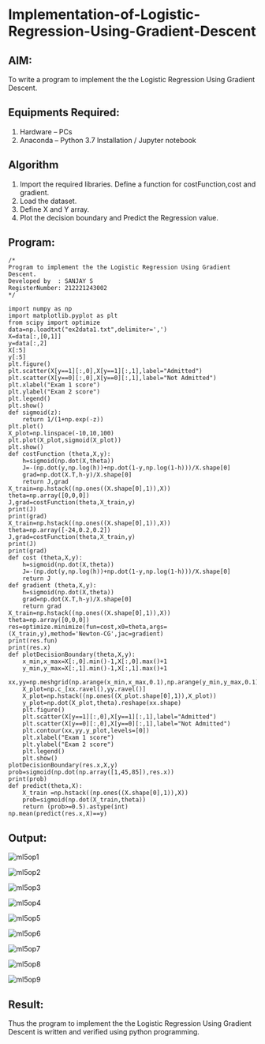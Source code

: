 # Implementation-of-Logistic-Regression-Using-Gradient-Descent

## AIM:
To write a program to implement the the Logistic Regression Using Gradient Descent.

## Equipments Required:
1. Hardware – PCs
2. Anaconda – Python 3.7 Installation / Jupyter notebook

## Algorithm
1. Import the required libraries. Define a function for costFunction,cost and gradient.
2. Load the dataset.
3. Define X and Y array.
4. Plot the decision boundary and Predict the Regression value.


## Program:
```
/*
Program to implement the the Logistic Regression Using Gradient Descent.
Developed by  : SANJAY S
RegisterNumber: 212221243002
*/

import numpy as np
import matplotlib.pyplot as plt
from scipy import optimize
data=np.loadtxt("ex2data1.txt",delimiter=',')
X=data[:,[0,1]]
y=data[:,2]
X[:5]
y[:5]
plt.figure()
plt.scatter(X[y==1][:,0],X[y==1][:,1],label="Admitted")
plt.scatter(X[y==0][:,0],X[y==0][:,1],label="Not Admitted")
plt.xlabel("Exam 1 score")
plt.ylabel("Exam 2 score")
plt.legend()
plt.show()
def sigmoid(z):
    return 1/(1+np.exp(-z))
plt.plot()
X_plot=np.linspace(-10,10,100)
plt.plot(X_plot,sigmoid(X_plot))
plt.show()
def costFunction (theta,X,y):
    h=sigmoid(np.dot(X,theta))
    J=-(np.dot(y,np.log(h))+np.dot(1-y,np.log(1-h)))/X.shape[0]
    grad=np.dot(X.T,h-y)/X.shape[0]
    return J,grad
X_train=np.hstack((np.ones((X.shape[0],1)),X))
theta=np.array([0,0,0])
J,grad=costFunction(theta,X_train,y)
print(J)
print(grad)
X_train=np.hstack((np.ones((X.shape[0],1)),X))
theta=np.array([-24,0.2,0.2])
J,grad=costFunction(theta,X_train,y)
print(J)
print(grad)
def cost (theta,X,y):
    h=sigmoid(np.dot(X,theta))
    J=-(np.dot(y,np.log(h))+np.dot(1-y,np.log(1-h)))/X.shape[0]
    return J
def gradient (theta,X,y):
    h=sigmoid(np.dot(X,theta))
    grad=np.dot(X.T,h-y)/X.shape[0]
    return grad
X_train=np.hstack((np.ones((X.shape[0],1)),X))
theta=np.array([0,0,0])
res=optimize.minimize(fun=cost,x0=theta,args=(X_train,y),method='Newton-CG',jac=gradient)
print(res.fun)
print(res.x)
def plotDecisionBoundary(theta,X,y):
    x_min,x_max=X[:,0].min()-1,X[:,0].max()+1
    y_min,y_max=X[:,1].min()-1,X[:,1].max()+1
    xx,yy=np.meshgrid(np.arange(x_min,x_max,0.1),np.arange(y_min,y_max,0.1))
    X_plot=np.c_[xx.ravel(),yy.ravel()]
    X_plot=np.hstack((np.ones((X_plot.shape[0],1)),X_plot))
    y_plot=np.dot(X_plot,theta).reshape(xx.shape)
    plt.figure()
    plt.scatter(X[y==1][:,0],X[y==1][:,1],label="Admitted")
    plt.scatter(X[y==0][:,0],X[y==0][:,1],label="Not Admitted")
    plt.contour(xx,yy,y_plot,levels=[0])
    plt.xlabel("Exam 1 score")
    plt.ylabel("Exam 2 score")
    plt.legend()
    plt.show()
plotDecisionBoundary(res.x,X,y)
prob=sigmoid(np.dot(np.array([1,45,85]),res.x))
print(prob)
def predict(theta,X):
    X_train =np.hstack((np.ones((X.shape[0],1)),X))
    prob=sigmoid(np.dot(X_train,theta))
    return (prob>=0.5).astype(int)
np.mean(predict(res.x,X)==y)
```

## Output:

![ml5op1](https://user-images.githubusercontent.com/115128955/201039373-0cacd51a-bb75-4e4c-9d31-a65c144f5b2d.png)

![ml5op2](https://user-images.githubusercontent.com/115128955/201039414-8b2c1dfc-46a7-431f-adbd-4dfcd48ae068.png)

![ml5op3](https://user-images.githubusercontent.com/115128955/201039476-03232ab3-c583-42b8-ad09-fdd498d5f461.png)

![ml5op4](https://user-images.githubusercontent.com/115128955/201039518-5ee4e151-595d-48d3-9ad6-36506dc6fb93.png)

![ml5op5](https://user-images.githubusercontent.com/115128955/201039558-553b678e-b20f-40f5-85c9-47b3c7dde1f1.png)

![ml5op6](https://user-images.githubusercontent.com/115128955/201039583-8b3f2ff3-ddf9-4505-ac43-cfb73401cf5b.png)

![ml5op7](https://user-images.githubusercontent.com/115128955/201039691-27713d29-8fc8-469e-9363-84aa90b95e97.png)

![ml5op8](https://user-images.githubusercontent.com/115128955/201039887-9a52a8c2-3143-4bc3-ab33-9d685e790677.png)

![ml5op9](https://user-images.githubusercontent.com/115128955/201039964-2c2e6181-b49b-4c02-a7a8-3e15781ea34d.png)


## Result:
Thus the program to implement the the Logistic Regression Using Gradient Descent is written and verified using python programming.

